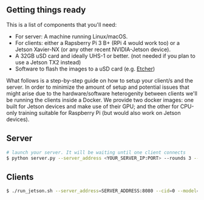 ## Getting things ready

This is a list of components that you'll need: 

* For server: A machine running Linux/macOS.
* For clients: either a Rapsberry Pi 3 B+ (RPi 4 would work too) or a Jetson Xavier-NX (or any other recent NVIDIA-Jetson device).
* A 32GB uSD card and ideally UHS-1 or better. (not needed if you plan to use a Jetson TX2 instead)
* Software to flash the images to a uSD card (e.g. [Etcher](https://www.balena.io/etcher/))

What follows is a step-by-step guide on how to setup your client/s and the server. 
In order to minimize the amount of setup and potential issues that might arise due to the hardware/software heterogenity between clients we'll be running the clients inside a Docker. 
We provide two docker images: one built for Jetson devices and make use of their GPU; and the other for CPU-only training suitable for Raspberry Pi (but would also work on Jetson devices). 

## Server

```bash
# launch your server. It will be waiting until one client connects
$ python server.py --server_address <YOUR_SERVER_IP:PORT> --rounds 3 --min_num_clients 1 --min_sample_size 1 --model ResNet18
```

## Clients

```bash
$ ./run_jetson.sh --server_address=SERVER_ADDRESS:8080 --cid=0 --model=ResNet18 --batch_size=10
```
